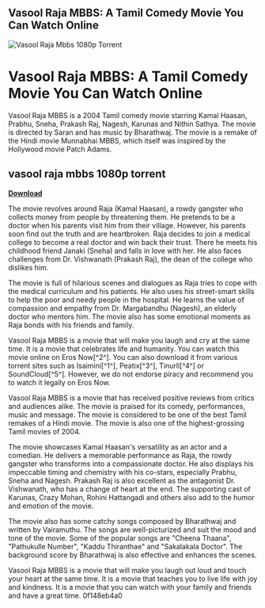 ## Vasool Raja MBBS: A Tamil Comedy Movie You Can Watch Online

 
![Vasool Raja Mbbs 1080p Torrent](https://i.ytimg.com/vi/SVYykKdo4xg/maxresdefault.jpg)

 
# Vasool Raja MBBS: A Tamil Comedy Movie You Can Watch Online
 
Vasool Raja MBBS is a 2004 Tamil comedy movie starring Kamal Haasan, Prabhu, Sneha, Prakash Raj, Nagesh, Karunas and Nithin Sathya. The movie is directed by Saran and has music by Bharathwaj. The movie is a remake of the Hindi movie Munnabhai MBBS, which itself was inspired by the Hollywood movie Patch Adams.
 
## vasool raja mbbs 1080p torrent


[**Download**](https://fienislile.blogspot.com/?download=2tKCiL)

 
The movie revolves around Raja (Kamal Haasan), a rowdy gangster who collects money from people by threatening them. He pretends to be a doctor when his parents visit him from their village. However, his parents soon find out the truth and are heartbroken. Raja decides to join a medical college to become a real doctor and win back their trust. There he meets his childhood friend Janaki (Sneha) and falls in love with her. He also faces challenges from Dr. Vishwanath (Prakash Raj), the dean of the college who dislikes him.
 
The movie is full of hilarious scenes and dialogues as Raja tries to cope with the medical curriculum and his patients. He also uses his street-smart skills to help the poor and needy people in the hospital. He learns the value of compassion and empathy from Dr. Margabandhu (Nagesh), an elderly doctor who mentors him. The movie also has some emotional moments as Raja bonds with his friends and family.
 
Vasool Raja MBBS is a movie that will make you laugh and cry at the same time. It is a movie that celebrates life and humanity. You can watch this movie online on Eros Now[^2^]. You can also download it from various torrent sites such as Isaimini[^1^], Peatix[^3^], Tinurll[^4^] or SoundCloud[^5^]. However, we do not endorse piracy and recommend you to watch it legally on Eros Now.
  
Vasool Raja MBBS is a movie that has received positive reviews from critics and audiences alike. The movie is praised for its comedy, performances, music and message. The movie is considered to be one of the best Tamil remakes of a Hindi movie. The movie is also one of the highest-grossing Tamil movies of 2004.
 
The movie showcases Kamal Haasan's versatility as an actor and a comedian. He delivers a memorable performance as Raja, the rowdy gangster who transforms into a compassionate doctor. He also displays his impeccable timing and chemistry with his co-stars, especially Prabhu, Sneha and Nagesh. Prakash Raj is also excellent as the antagonist Dr. Vishwanath, who has a change of heart at the end. The supporting cast of Karunas, Crazy Mohan, Rohini Hattangadi and others also add to the humor and emotion of the movie.
 
The movie also has some catchy songs composed by Bharathwaj and written by Vairamuthu. The songs are well-picturized and suit the mood and tone of the movie. Some of the popular songs are "Cheena Thaana", "Pathukulle Number", "Kaddu Thiranthae" and "Sakalakala Doctor". The background score by Bharathwaj is also effective and enhances the scenes.
 
Vasool Raja MBBS is a movie that will make you laugh out loud and touch your heart at the same time. It is a movie that teaches you to live life with joy and kindness. It is a movie that you can watch with your family and friends and have a great time.
 0f148eb4a0
